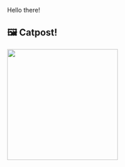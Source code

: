 Hello there!



## 🖼️ Catpost!

<sub>
    <img src="https://cdn2.thecatapi.com/images/RIRLq-8sp.jpg" height="256">
</sub>


